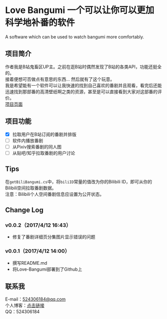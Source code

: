 # Love Bangumi 一个可以让你可以更加科学地补番的软件

A software which can be used to watch bangumi more comfortably.
<br />

## 项目简介
作者我是B站鬼畜区UP主。之前在逛B站时偶然发现了B站的各类API，功能还挺全的。<br />
接着便想可否做点有意思的东西... 然后就有了这个玩意。<br />
我是希望能有一个软件可以让我快速的找到自己喜欢的番剧并且观看，看完后还能迅速找到那部番的高清壁纸啊之类的资源，甚至是可以直接看到大家对这部番的评价。<br />
[项目页面](https://wuhan5.cc/love-bangumi/)<br >

## 项目功能

 - [X] 拉取用户在B站订阅的番剧并排版
 - [ ] 软件内播放番剧
 - [ ] 从Pixiv搜索番剧的同人图
 - [ ] 从贴吧/知乎拉取番剧的用户讨论

## Tips
在`getBiliBangumi.cs`中，将`biliID`常量的值改为你的Bilibili ID，即可从你的Bilibili空间拉取番剧数据。<br />
注意：Bilibili个人空间番剧信息应设置为公开状态。

## Change Log
### v0.0.2（2017/4/12 16:43）
* 修复了番剧详细页分集图片显示错误的问题
### v0.0.1（2017/4/12 14:00）
* 撰写README.md
* 将Love-Bangumi部署到了Github上

## 联系我
E-mail：524306184@qq.com<br />
个人博客：[点击链接](https://wuhan5.cc/)<br />
QQ：524306184<br />

